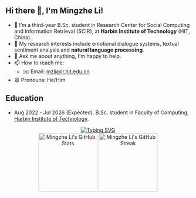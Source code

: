 ## Hi there 👋, I'm Mingzhe Li!

- 🔭 I’m a third-year B.Sc. student in Research Center for Social Computing and Information Retrieval (SCIR), at **Harbin Institute of Technology** (HIT, China).
- 🌱 My research interests include emotional dialogue systems, textual sentiment analysis and **natural language processing**.
- 💬 Ask me about anything, I'm happy to help.
- 📫 How to reach me:
  - ✉️ Email: mzli@ir.hit.edu.cn
- 😄 Pronouns: He/Him

## Education

- Aug 2022 - Jul 2026 (Expected). B.Sc. student in Faculty of Computing, [Harbin Institute of Technology](http://www.hit.edu.cn/).


<div align="center">
    <a href="https://git.io/typing-svg"><img src="https://readme-typing-svg.herokuapp.com?font=Fira+Code&size=30&duration=5000&color=70A5FD&background=3982C800&center=true&vCenter=true&width=435&height=60&lines=Welcome+to+my+homepage" alt="Typing SVG" /></a>
</div>

<div align="center">
    <img height="160px" src="https://github-readme-stats.vercel.app/api?username=Mubuky&show_icons=true&theme=vision-friendly-dark" alt="Mingzhe Li's GitHub Stats" />
    <img height="160px" src="https://github-readme-streak-stats.herokuapp.com/?user=Mubuky&theme=dark" alt="Mingzhe Li's GitHub Streak" />
</div>



<!--
**Mubuky/Mubuky** is a ✨ _special_ ✨ repository because its `README.md` (this file) appears on your GitHub profile.
Here are some ideas to get you started:

- 🔭 I’m currently working on ...
- 🌱 I’m currently learning ...
- 👯 I’m looking to collaborate on ...
- 🤔 I’m looking for help with ...
- 💬 Ask me about ...
- 📫 How to reach me: ...
- 😄 Pronouns: ...
- ⚡ Fun fact: ...
-->
